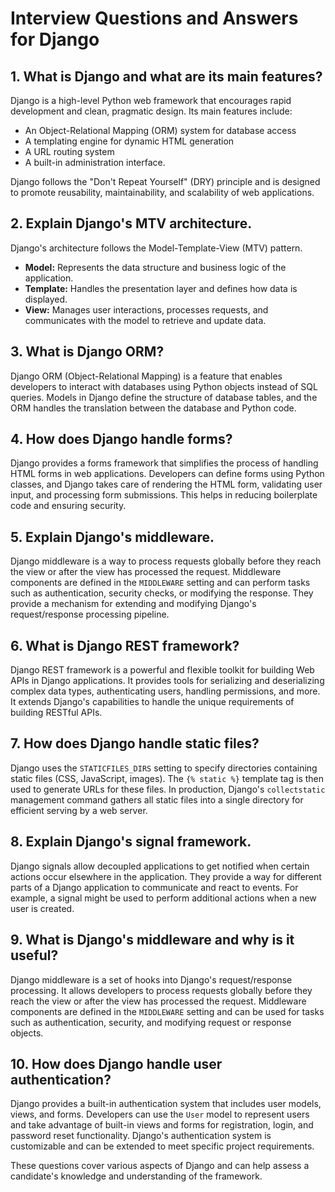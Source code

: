 # Interview Questions and Answers for Django

## 1. What is Django and what are its main features?

Django is a high-level Python web framework that encourages rapid development and clean, pragmatic design. Its main features include:

- An Object-Relational Mapping (ORM) system for database access
- A templating engine for dynamic HTML generation
- A URL routing system
- A built-in administration interface.
  
Django follows the "Don't Repeat Yourself" (DRY) principle and is designed to promote reusability, maintainability, and scalability of web applications.

## 2. Explain Django's MTV architecture.

Django's architecture follows the Model-Template-View (MTV) pattern.
- **Model:** Represents the data structure and business logic of the application.
- **Template:** Handles the presentation layer and defines how data is displayed.
- **View:** Manages user interactions, processes requests, and communicates with the model to retrieve and update data.

## 3. What is Django ORM?

Django ORM (Object-Relational Mapping) is a feature that enables developers to interact with databases using Python objects instead of SQL queries. Models in Django define the structure of database tables, and the ORM handles the translation between the database and Python code.

## 4. How does Django handle forms?

Django provides a forms framework that simplifies the process of handling HTML forms in web applications. Developers can define forms using Python classes, and Django takes care of rendering the HTML form, validating user input, and processing form submissions. This helps in reducing boilerplate code and ensuring security.

## 5. Explain Django's middleware.

Django middleware is a way to process requests globally before they reach the view or after the view has processed the request. Middleware components are defined in the `MIDDLEWARE` setting and can perform tasks such as authentication, security checks, or modifying the response. They provide a mechanism for extending and modifying Django's request/response processing pipeline.

## 6. What is Django REST framework?

Django REST framework is a powerful and flexible toolkit for building Web APIs in Django applications. It provides tools for serializing and deserializing complex data types, authenticating users, handling permissions, and more. It extends Django's capabilities to handle the unique requirements of building RESTful APIs.

## 7. How does Django handle static files?

Django uses the `STATICFILES_DIRS` setting to specify directories containing static files (CSS, JavaScript, images). The `{% static %}` template tag is then used to generate URLs for these files. In production, Django's `collectstatic` management command gathers all static files into a single directory for efficient serving by a web server.

## 8. Explain Django's signal framework.

Django signals allow decoupled applications to get notified when certain actions occur elsewhere in the application. They provide a way for different parts of a Django application to communicate and react to events. For example, a signal might be used to perform additional actions when a new user is created.

## 9. What is Django's middleware and why is it useful?

Django middleware is a set of hooks into Django's request/response processing. It allows developers to process requests globally before they reach the view or after the view has processed the request. Middleware components are defined in the `MIDDLEWARE` setting and can be used for tasks such as authentication, security, and modifying request or response objects.

## 10. How does Django handle user authentication?

Django provides a built-in authentication system that includes user models, views, and forms. Developers can use the `User` model to represent users and take advantage of built-in views and forms for registration, login, and password reset functionality. Django's authentication system is customizable and can be extended to meet specific project requirements.

These questions cover various aspects of Django and can help assess a candidate's knowledge and understanding of the framework.
